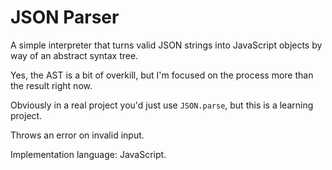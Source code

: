 # JSON Parser

A simple interpreter that turns valid JSON strings into JavaScript objects by way of an abstract syntax tree.

Yes, the AST is a bit of overkill, but I'm focused on the process more than the result right now.

Obviously in a real project you'd just use `JSON.parse`, but this is a learning project.

Throws an error on invalid input.

Implementation language: JavaScript.
